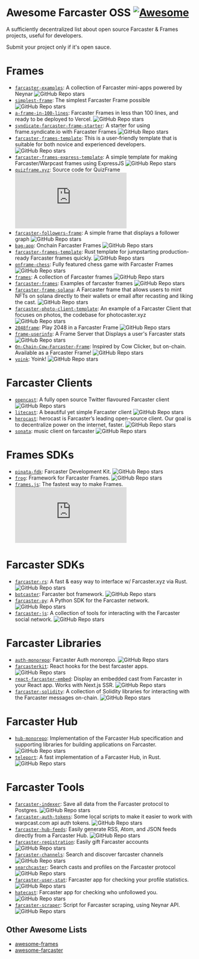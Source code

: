 # Awesome Farcaster OSS [![Awesome](https://awesome.re/badge.svg)](https://github.com/FTCHD/awesome-farcaster-dev)

A sufficiently decentralized list about open source Farcaster & Frames projects, useful for developers.

Submit your project only if it's open sauce.

# Frames
- [`farcaster-examples`](https://github.com/neynarxyz/farcaster-examples): A collection of Farcaster mini-apps powered by Neynar ![GitHub Repo stars](https://img.shields.io/github/stars/neynarxyz/farcaster-examples)
- [`simplest-frame`](https://github.com/depatchedmode/simplest-frame): The simplest Farcaster Frame possible ![GitHub Repo stars](https://img.shields.io/github/stars/depatchedmode/simplest-frame)
- [`a-frame-in-100-lines`](https://github.com/Zizzamia/a-frame-in-100-lines): Farcaster Frames in less than 100 lines, and ready to be deployed to Vercel. ![GitHub Repo stars](https://img.shields.io/github/stars/Zizzamia/a-frame-in-100-lines)
- [`syndicate-farcaster-frame-starter`](https://github.com/WillPapper/syndicate-farcaster-frame-starter): A starter for using frame.syndicate.io with Farcaster Frames ![GitHub Repo stars](https://img.shields.io/github/stars/WillPapper/syndicate-farcaster-frame-starter)
- [`farcaster-frames-template`](https://github.com/nekofar/farcaster-frames-template): This is a user-friendly template that is suitable for both novice and experienced developers. ![GitHub Repo stars](https://img.shields.io/github/stars/nekofar/farcaster-frames-template)
- [`farcaster-frames-express-template`](https://github.com/SamBroner/farcaster-frames-express-template): A simple template for making Farcaster/Warpcast frames using ExpressJS ![GitHub Repo stars](https://img.shields.io/github/stars/SamBroner/farcaster-frames-express-template)
- [`quizframe.xyz`](https://github.com/w1nt3r-eth/quizframe.xyz): Source code for QuizFrame ![GitHub Repo stars](https://img.shields.io/github/stars/w1nt3r-eth/quizframe.xyz)
- [`farcaster-followers-frame`](https://github.com/karmacoma-eth/farcaster-followers-frame): A simple frame that displays a follower graph ![GitHub Repo stars](https://img.shields.io/github/stars/karmacoma-eth/farcaster-followers-frame)
- [`bag-app`](https://github.com/Destiner/bag-app): Onchain Farcaster Frames ![GitHub Repo stars](https://img.shields.io/github/stars/Destiner/bag-app)
- [`farcaster-frames-template`](https://github.com/jpgonzalezra/farcaster-frames-template): Rust template for jumpstarting production-ready Farcaster frames quickly. ![GitHub Repo stars](https://img.shields.io/github/stars/jpgonzalezra/farcaster-frames-template)
- [`onframe-chess`](https://github.com/fiveoutofnine/onframe-chess): Fully featured chess game with Farcaster Frames ![GitHub Repo stars](https://img.shields.io/github/stars/fiveoutofnine/onframe-chess)
- [`frames`](https://github.com/gskril/frames): A collection of Farcaster frames ![GitHub Repo stars](https://img.shields.io/github/stars/gskril/frames)
- [`farcaster-frames`](https://github.com/stuckinaboot/farcaster-frames): Examples of farcaster frames ![GitHub Repo stars](https://img.shields.io/github/stars/stuckinaboot/farcaster-frames)
- [`farcaster-frame-solana`](https://github.com/avneesh0612/farcaster-frame-solana): A Farcaster frame that allows users to mint NFTs on solana directly to their wallets or email after recasting and liking the cast. ![GitHub Repo stars](https://img.shields.io/github/stars/avneesh0612/farcaster-frame-solana)
- [`farcaster-photo-client-template`](https://github.com/PinataCloud/farcaster-photo-client-template): An example of a Farcaster Client that focuses on photos, the codebase for photocaster.xyz ![GitHub Repo stars](https://img.shields.io/github/stars/PinataCloud/farcaster-photo-client-template)
- [`2048frame`](https://github.com/Montoya/2048frame): Play 2048 in a Farcaster Frame ![GitHub Repo stars](https://img.shields.io/github/stars/Montoya/2048frame)
- [`frame-userinfo`](https://github.com/sagar-a16z/frame-userinfo): A Frame Server that Displays a user's Farcaster stats ![GitHub Repo stars](https://img.shields.io/github/stars/sagar-a16z/frame-userinfo)
- [`On-Chain-Cow-Farcaster-Frame`](https://github.com/WillPapper/On-Chain-Cow-Farcaster-Frame): Inspired by Cow Clicker, but on-chain. Available as a Farcaster Frame! ![GitHub Repo stars](https://img.shields.io/github/stars/WillPapper/On-Chain-Cow-Farcaster-Frame)
- [`yoink`](https://github.com/horsefacts/yoink): Yoink! ![GitHub Repo stars](https://img.shields.io/github/stars/horsefacts/yoink)

# Farcaster Clients
- [`opencast`](https://github.com/stephancill/opencast): A fully open source Twitter flavoured Farcaster client ![GitHub Repo stars](https://img.shields.io/github/stars/stephancill/opencast)
- [`litecast`](https://github.com/dylsteck/litecast): A beautiful yet simple Farcaster client ![GitHub Repo stars](https://img.shields.io/github/stars/dylsteck/litecast)
- [`herocast`](https://github.com/hero-org/herocast): herocast is Farcaster’s leading open-source client. Our goal is to decentralize power on the internet, faster. ![GitHub Repo stars](https://img.shields.io/github/stars/hero-org/herocast)
- [`sonata`](https://github.com/Coop-Records/sonata): music client on farcaster ![GitHub Repo stars](https://img.shields.io/github/stars/Coop-Records/sonata)

# Frames SDKs
- [`pinata-fdk`](https://github.com/PinataCloud/pinata-fdk): Farcaster Development Kit. ![GitHub Repo stars](https://img.shields.io/github/stars/PinataCloud/pinata-fdk)
- [`frog`](https://github.com/wevm/frog): Framework for Farcaster Frames. ![GitHub Repo stars](https://img.shields.io/github/stars/wevm/frog)
- [`frames.js`](https://github.com/framesjs/frames.js): The fastest way to make Frames. ![GitHub Repo stars](https://img.shields.io/github/stars/framesjs/frames.js)

# Farcaster SDKs
- [`farcaster-rs`](https://github.com/TheLDB/farcaster-rs): A fast & easy way to interface w/ Farcaster.xyz via Rust. ![GitHub Repo stars](https://img.shields.io/github/stars/TheLDB/farcaster-rs)
- [`botcaster`](https://github.com/BigWhaleLabs/botcaster): Farcaster bot framework. ![GitHub Repo stars](https://img.shields.io/github/stars/BigWhaleLabs/botcaster)
- [`farcaster-py`](https://github.com/a16z/farcaster-py): A Python SDK for the Farcaster network. ![GitHub Repo stars](https://img.shields.io/github/stars/a16z/farcaster-py)
- [`farcaster-js`](https://github.com/standard-crypto/farcaster-js): A collection of tools for interacting with the Farcaster social network. ![GitHub Repo stars](https://img.shields.io/github/stars/standard-crypto/farcaster-js)

# Farcaster Libraries
- [`auth-monorepo`](https://github.com/farcasterxyz/auth-monorepo): Farcaster Auth monorepo. ![GitHub Repo stars](https://img.shields.io/github/stars/farcasterxyz/auth-monorepo)
- [`farcasterkit`](https://github.com/dylsteck/farcasterkit): React hooks for the best farcaster apps. ![GitHub Repo stars](https://img.shields.io/github/stars/dylsteck/farcasterkit)
- [`react-farcaster-embed`](https://github.com/pugson/react-farcaster-embed): Display an embedded cast from Farcaster in your React app. Works with Next.js SSR.  ![GitHub Repo stars](https://img.shields.io/github/stars/pugson/react-farcaster-embed)
- [`farcaster-solidity`](https://github.com/pavlovdog/farcaster-solidity): A collection of Solidity libraries for interacting with the Farcaster messages on-chain. ![GitHub Repo stars](https://img.shields.io/github/stars/pavlovdog/farcaster-solidity)

# Farcaster Hub
- [`hub-monorepo`](https://github.com/farcasterxyz/hub-monorepo): Implementation of the Farcaster Hub specification and supporting libraries for building applications on Farcaster. ![GitHub Repo stars](https://img.shields.io/github/stars/farcasterxyz/hub-monorepo)
- [`teleport`](https://github.com/OpenFarcaster/teleport): A fast implementation of a Farcaster Hub, in Rust.  ![GitHub Repo stars](https://img.shields.io/github/stars/OpenFarcaster/teleport)

# Farcaster Tools
- [`farcaster-indexer`](https://github.com/gskril/farcaster-indexer): Save all data from the Farcaster protocol to Postgres. ![GitHub Repo stars](https://img.shields.io/github/stars/gskril/farcaster-indexer)
- [`farcaster-auth-tokens`](https://github.com/davidfurlong/farcaster-auth-tokens): Some local scripts to make it easier to work with warpcast.com api auth tokens. ![GitHub Repo stars](https://img.shields.io/github/stars/davidfurlong/farcaster-auth-tokens)
- [`farcaster-hub-feeds`](https://github.com/gskril/farcaster-hub-feeds): Easily generate RSS, Atom, and JSON feeds directly from a Farcaster Hub. ![GitHub Repo stars](https://img.shields.io/github/stars/gskril/farcaster-hub-feeds)
- [`farcaster-registration`](https://github.com/gskril/farcaster-registration): Easily gift Farcaster accounts ![GitHub Repo stars](https://img.shields.io/github/stars/gskril/farcaster-registration)
- [`farcaster-channels`](https://github.com/davidfurlong/farcaster-channels): Search and discover farcaster channels ![GitHub Repo stars](https://img.shields.io/github/stars/davidfurlong/farcaster-channels)
- [`searchcaster`](https://github.com/gskril/searchcaster): Search casts and profiles on the Farcaster protocol ![GitHub Repo stars](https://img.shields.io/github/stars/gskril/searchcaster)
- [`farcaster-user-stat`](https://github.com/mattwelter/farcaster-user-stat): Farcaster app for checking your profile statistics. ![GitHub Repo stars](https://img.shields.io/github/stars/mattwelter/farcaster-user-stat)
- [`hatecast`](https://github.com/mattwelter/hatecast): Farcaster app for checking who unfollowed you. ![GitHub Repo stars](https://img.shields.io/github/stars/mattwelter/hatecast)
- [`farcaster-scraper`](https://github.com/leo5imon/farcaster-scraper): Script for Farcaster scraping, using Neynar API. ![GitHub Repo stars](https://img.shields.io/github/stars/leo5imon/farcaster-scraper)



## Other Awesome Lists
- [awesome-frames](https://github.com/davidfurlong/awesome-frames)
- [awesome-farcaster](https://github.com/a16z/awesome-farcaster)

